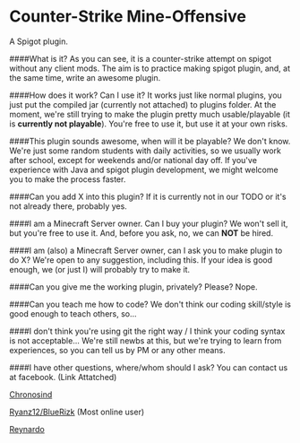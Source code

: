# Counter-Strike Mine-Offensive
A Spigot plugin.

####What is it?
As you can see, it is a counter-strike attempt on spigot without any client mods. The aim is to practice making spigot plugin, and, at the same time, write an awesome plugin.

####How does it work? Can I use it?
It works just like normal plugins, you just put the compiled jar (currently not attached) to plugins folder. At the moment, we're still trying to make the plugin pretty much usable/playable (it is **currently not playable**). You're free to use it, but use it at your own risks.

####This plugin sounds awesome, when will it be playable?
We don't know. We're just some random students with daily activities, so we usually work after school, except for weekends and/or national day off. If you've experience with Java and spigot plugin development, we might welcome you to make the process faster.

####Can you add X into this plugin?
If it is currently not in our TODO or it's not already there, probably yes.

####I am a Minecraft Server owner. Can I buy your plugin?
We won't sell it, but you're free to use it. And, before you ask, no, we can **NOT** be hired.

####I am (also) a Minecraft Server owner, can I ask you to make plugin to do X?
We're open to any suggestion, including this. If your idea is good enough, we (or just I) will probably try to make it.

####Can you give me the working plugin, privately? Please?
Nope.

####Can you teach me how to code?
We don't think our coding skill/style is good enough to teach others, so...

####I don't think you're using git the right way / I think your coding syntax is not acceptable...
We're still newbs at this, but we're trying to learn from experiences, so you can tell us by PM or any other means.

####I have other questions, where/whom should I ask?
You can contact us at facebook. (Link Attatched)

[Chronosind](https://www.facebook.com/profile.php?id=100010043820536&fref=ts)


[Ryanz12/BlueRizk](https://www.facebook.com/profile.php?id=100008683145338&fref=ts) (Most online user)


[Reynardo](https://www.facebook.com/reynardo.ew?fref=ts)


